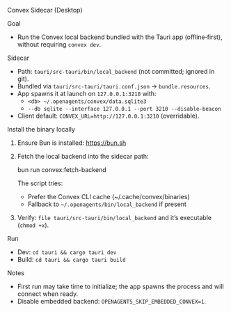 <!-- Moved from docs/convex-sidecar.md -->
Convex Sidecar (Desktop)

Goal
- Run the Convex local backend bundled with the Tauri app (offline‑first), without requiring `convex dev`.

Sidecar
- Path: `tauri/src-tauri/bin/local_backend` (not committed; ignored in git).
- Bundled via `tauri/src-tauri/tauri.conf.json` → `bundle.resources`.
- App spawns it at launch on `127.0.0.1:3210` with:
  - `<db> ~/.openagents/convex/data.sqlite3`
  - `--db sqlite --interface 127.0.0.1 --port 3210 --disable-beacon`
- Client default: `CONVEX_URL=http://127.0.0.1:3210` (overridable).

Install the binary locally
1) Ensure Bun is installed: https://bun.sh
2) Fetch the local backend into the sidecar path:

   bun run convex:fetch-backend

   The script tries:
   - Prefer the Convex CLI cache (~/.cache/convex/binaries)
   - Fallback to `~/.openagents/bin/local_backend` if present
3) Verify: `file tauri/src-tauri/bin/local_backend` and it’s executable (`chmod +x`).

Run
- Dev: `cd tauri && cargo tauri dev`
- Build: `cd tauri && cargo tauri build`

Notes
- First run may take time to initialize; the app spawns the process and will connect when ready.
- Disable embedded backend: `OPENAGENTS_SKIP_EMBEDDED_CONVEX=1`.
